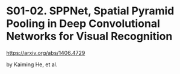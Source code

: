 # S01-02. SPPNet, Spatial Pyramid Pooling in Deep Convolutional Networks for Visual Recognition

https://arxiv.org/abs/1406.4729

by Kaiming He, et al.
